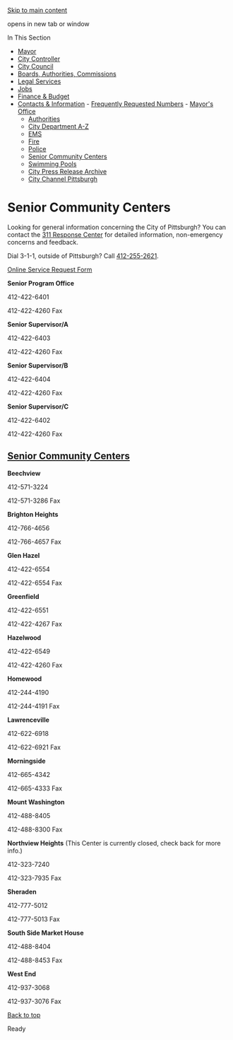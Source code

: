 [Skip to main content](https://www.pittsburghpa.gov/City-Government/Contacts-Information/City-Directory/Senior-Community-Centers#main-content)

opens in new tab or window

In This Section

- [Mayor](https://www.pittsburghpa.gov/City-Government/Mayor)
- [City Controller](https://www.pittsburghpa.gov/City-Government/City-Controllers-Office)
- [City Council](https://www.pittsburghpa.gov/City-Government/City-Council)
- [Boards, Authorities, Commissions](https://www.pittsburghpa.gov/City-Government/Boards-Authorities-Commissions)
- [Legal Services](https://www.pittsburghpa.gov/City-Government/Legal-Services)
- [Jobs](https://www.pittsburghpa.gov/City-Government/Jobs)
- [Finance & Budget](https://www.pittsburghpa.gov/City-Government/Finance-Budget)
- [Contacts & Information](https://www.pittsburghpa.gov/City-Government/Contacts-Information)  - [Frequently Requested Numbers](https://www.pittsburghpa.gov/City-Government/Contacts-Information/City-Directory)    - [Mayor's Office](https://www.pittsburghpa.gov/City-Government/Contacts-Information/City-Directory/Mayors-Office)
    - [Authorities](https://www.pittsburghpa.gov/City-Government/Contacts-Information/City-Directory/Authorities)
    - [City Department A-Z](https://www.pittsburghpa.gov/City-Government/Contacts-Information/City-Directory/City-Department-A-Z)
    - [EMS](https://www.pittsburghpa.gov/City-Government/Contacts-Information/City-Directory/EMS)
    - [Fire](https://www.pittsburghpa.gov/City-Government/Contacts-Information/City-Directory/Fire)
    - [Police](https://www.pittsburghpa.gov/City-Government/Contacts-Information/City-Directory/Police)
    - [Senior Community Centers](https://www.pittsburghpa.gov/City-Government/Contacts-Information/City-Directory/Senior-Community-Centers)
    - [Swimming Pools](https://www.pittsburghpa.gov/City-Government/Contacts-Information/City-Directory/Swimming-Pools)
  - [City Press Release Archive](https://www.pittsburghpa.gov/City-Government/Contacts-Information/City-Press-Release-Archive)
  - [City Channel Pittsburgh](https://www.pittsburghpa.gov/City-Government/Contacts-Information/City-Channel-Pittsburgh)

# Senior Community Centers

Looking for general information concerning the City of Pittsburgh? You can contact the [311 Response Center](https://www.pittsburghpa.gov/Resident-Services/311) for detailed information, non-emergency concerns and feedback.

Dial 3-1-1, outside of Pittsburgh? Call [412-255-2621](tel:4122552621).

[Online Service Request Form](https://www.pittsburghpa.gov/Resident-Services/311)

**Senior Program Office**

412-422-6401

412-422-4260 Fax

**Senior Supervisor/A**

412-422-6403

412-422-4260 Fax

**Senior Supervisor/B**

412-422-6404

412-422-4260 Fax

**Senior Supervisor/C**

412-422-6402

412-422-4260 Fax

## [Senior Community Centers](https://www.pittsburghpa.gov/Recreation-Events/Parks/For-Seniors/Senior-Community-Centers)

**Beechview**

412-571-3224

412-571-3286 Fax

**Brighton Heights**

412-766-4656

412-766-4657 Fax

**Glen Hazel**

412-422-6554

412-422-6554 Fax

**Greenfield**

412-422-6551

412-422-4267 Fax

**Hazelwood**

412-422-6549

412-422-4260 Fax

**Homewood**

412-244-4190

412-244-4191 Fax

**Lawrenceville**

412-622-6918

412-622-6921 Fax

**Morningside**

412-665-4342

412-665-4333 Fax

**Mount Washington**

412-488-8405

412-488-8300 Fax

**Northview Heights** (This Center is currently closed, check back for more info.)

412-323-7240

412-323-7935 Fax

**Sheraden**

412-777-5012

412-777-5013 Fax

**South Side Market House**

412-488-8404

412-488-8453 Fax

**West End**

412-937-3068

412-937-3076 Fax

[Back to top](https://www.pittsburghpa.gov/City-Government/Contacts-Information/City-Directory/Senior-Community-Centers#body-top)

Ready
